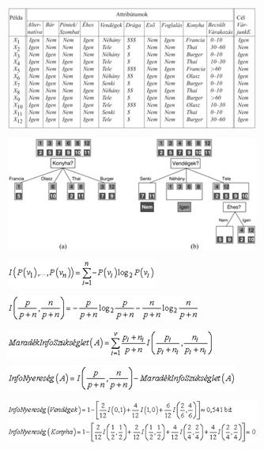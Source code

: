 ![](18-03.png)

![](18-04.png)

![](mi-18-0003.gif)

![](mi-18-0005.gif)

![](mi-18-0006.gif)

![](mi-18-0007.gif)

![](mi-18-0008.gif)